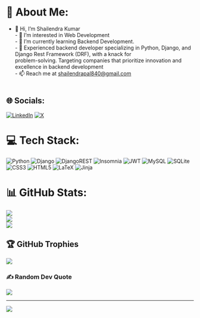 # 💫 About Me:
- 👋 Hi, I’m Shailendra Kumar<br>- 👀 I’m interested in Web Development<br>- 🌱 I’m currently learning Backend Development. <br>- 🌱 Experienced backend developer specializing in Python, Django, and Django Rest Framework (DRF), with a knack for<br>         problem-solving. Targeting companies that prioritize innovation and excellence in backend development<br>- 📫 Reach me at shailendrapal840@gmail.com<br><br>


## 🌐 Socials:
[![LinkedIn](https://img.shields.io/badge/LinkedIn-%230077B5.svg?logo=linkedin&logoColor=white)](https://linkedin.com/in/https://www.linkedin.com/in/shailendra-kumar-4722b6206/)  [![X](https://img.shields.io/badge/X-black.svg?logo=X&logoColor=white)](https://x.com/@Shailendra84042) 

# 💻 Tech Stack:
![Python](https://img.shields.io/badge/python-3670A0?style=plastic&logo=python&logoColor=ffdd54) ![Django](https://img.shields.io/badge/django-%23092E20.svg?style=plastic&logo=django&logoColor=white) ![DjangoREST](https://img.shields.io/badge/DJANGO-REST-ff1709?style=plastic&logo=django&logoColor=white&color=ff1709&labelColor=gray) ![Insomnia](https://img.shields.io/badge/Insomnia-black?style=plastic&logo=insomnia&logoColor=5849BE) ![JWT](https://img.shields.io/badge/JWT-black?style=plastic&logo=JSON%20web%20tokens) ![MySQL](https://img.shields.io/badge/mysql-%2300000f.svg?style=plastic&logo=mysql&logoColor=white) ![SQLite](https://img.shields.io/badge/sqlite-%2307405e.svg?style=plastic&logo=sqlite&logoColor=white) ![CSS3](https://img.shields.io/badge/css3-%231572B6.svg?style=plastic&logo=css3&logoColor=white) ![HTML5](https://img.shields.io/badge/html5-%23E34F26.svg?style=plastic&logo=html5&logoColor=white) ![LaTeX](https://img.shields.io/badge/latex-%23008080.svg?style=plastic&logo=latex&logoColor=white) ![Jinja](https://img.shields.io/badge/jinja-white.svg?style=plastic&logo=jinja&logoColor=black)
# 📊 GitHub Stats:
![](https://github-readme-stats.vercel.app/api?username=shail840&theme=default&hide_border=false&include_all_commits=true&count_private=true)<br/>
![](https://github-readme-streak-stats.herokuapp.com/?user=shail840&theme=default&hide_border=false)<br/>
![](https://github-readme-stats.vercel.app/api/top-langs/?username=shail840&theme=default&hide_border=false&include_all_commits=true&count_private=true&layout=compact)

## 🏆 GitHub Trophies
![](https://github-profile-trophy.vercel.app/?username=shail840&theme=onedark&no-frame=false&no-bg=false&margin-w=4)

### ✍️ Random Dev Quote
![](https://quotes-github-readme.vercel.app/api?type=vetical&theme=radical)

---
[![](https://visitcount.itsvg.in/api?id=shail840&icon=0&color=12)](https://visitcount.itsvg.in)

<!-- Proudly created with GPRM ( https://gprm.itsvg.in ) -->

